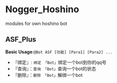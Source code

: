 # Nogger_Hoshino
modules for own hoshino bot

## ASF_Plus
**Basic Usage**:`@Bot ASF [功能] [Para1] [Para2] ...`

- 『绑定』: `绑定 「Bot」`绑定一个bot到你的qq号
- 『查询』：`查询 「Bot」`查询一个bot的状态
- 『删除』：`删除 「Bot」`解绑一个bot

